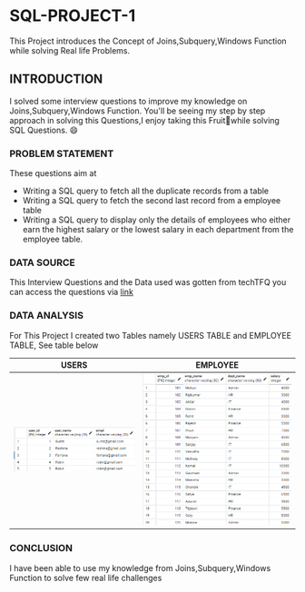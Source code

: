 # SQL-PROJECT-1
This Project introduces the Concept of Joins,Subquery,Windows Function while solving Real life Problems. 

## INTRODUCTION
I solved some interview questions to improve my knowledge on Joins,Subquery,Windows Function. You'll be seeing my step by step approach in solving this Questions,I enjoy taking this Fruit🥑while solving SQL Questions. 😄

### PROBLEM STATEMENT
 These questions aim at
- Writing a SQL query to fetch all the duplicate records from a table 
- Writing a SQL query to fetch the second last record from a employee table
- Writing a SQL query to display only the details of employees who either earn the highest salary or the lowest salary in each department from the employee table.

### DATA SOURCE
This Interview Questions and the Data used was gotten from techTFQ
you can access the questions via [link](https://www.youtube.com/watch?v=FNYdBLwZ6cE&t=1573s)

### DATA ANALYSIS
For This Project I created two Tables namely USERS TABLE and EMPLOYEE TABLE,
See table below

USERS          |    EMPLOYEE
:---:| :---:
![](users.png) | ![](employee.png)

### CONCLUSION 
I have been able to use my knowledge from Joins,Subquery,Windows Function to solve few real life challenges
